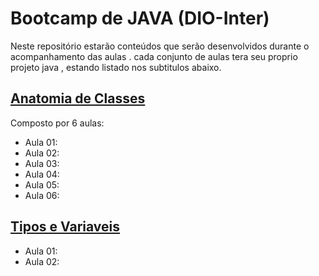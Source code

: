 # Bootcamp de JAVA  (DIO-Inter)
Neste repositório estarão conteúdos que serão desenvolvidos durante o acompanhamento das aulas .
cada conjunto de aulas tera seu proprio projeto java , estando listado nos subtitulos abaixo.

## [Anatomia de Classes](https://github.com/BeaCavalheiro/Dio_JAVA/tree/main/TIPOS-E-VARIAVEIS)
Composto por 6 aulas:
* Aula 01:
* Aula 02:
* Aula 03:
* Aula 04:
* Aula 05:
* Aula 06:

## [Tipos e Variaveis](https://github.com/BeaCavalheiro/Dio_JAVA/tree/main/TIPOS-E-VARIAVEIS)
* Aula 01:
* Aula 02:
